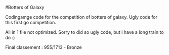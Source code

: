 #Botters of Galaxy

Codingamge code for the competition of botters of galaxy. Ugly code for this first go competition.

All in 1 file not optimized. Sorry to did so ugly code, but i have a long train to do :)

Final classement : 955/1713 - Bronze
